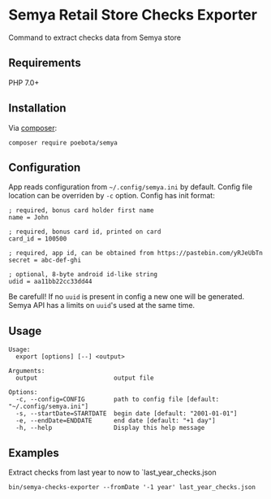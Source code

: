 Semya Retail Store Checks Exporter
==================================

Command to extract checks data from Semya store

Requirements
------------

PHP 7.0+

Installation
------------
Via [composer](https://getcomposer.org/):
```
composer require poebota/semya
```

Configuration
-------------

App reads configuration from `~/.config/semya.ini` by default. Config file location can be overriden by `-c` option. Config has init format:
```
; required, bonus card holder first name
name = John

; required, bonus card id, printed on card
card_id = 100500

; required, app id, can be obtained from https://pastebin.com/yRJeUbTn
secret = abc-def-ghi

; optional, 8-byte android id-like string
udid = aa11bb22cc33dd44
```

Be carefull! If no `uuid` is present in config a new one will be generated. Semya API has a limits on `uuid`'s used at the same time.

Usage
-----

```
Usage:
  export [options] [--] <output>

Arguments:
  output                     output file

Options:
  -c, --config=CONFIG        path to config file [default: "~/.config/semya.ini"]
  -s, --startDate=STARTDATE  begin date [default: "2001-01-01"]
  -e, --endDate=ENDDATE      end date [default: "+1 day"]
  -h, --help                 Display this help message
```


Examples
-------

Extract checks from last year to now to `last_year_checks.json
```
bin/semya-checks-exporter --fromDate '-1 year' last_year_checks.json
```